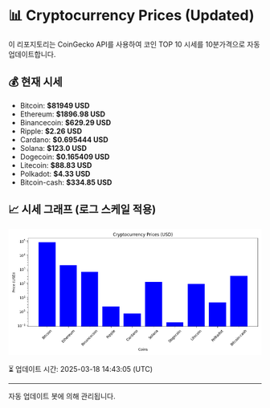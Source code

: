 
# 📊 Cryptocurrency Prices (Updated)

이 리포지토리는 CoinGecko API를 사용하여 코인 TOP 10 시세를 10분가격으로 자동 업데이트합니다.

## 💰 현재 시세
- Bitcoin: **$81949 USD**
- Ethereum: **$1896.98 USD**
- Binancecoin: **$629.29 USD**
- Ripple: **$2.26 USD**
- Cardano: **$0.695444 USD**
- Solana: **$123.0 USD**
- Dogecoin: **$0.165409 USD**
- Litecoin: **$88.83 USD**
- Polkadot: **$4.33 USD**
- Bitcoin-cash: **$334.85 USD**

## 📈 시세 그래프 (로그 스케일 적용)
![Crypto Prices](crypto_prices.png)

⏳ 업데이트 시간: 2025-03-18 14:43:05 (UTC)

---
자동 업데이트 봇에 의해 관리됩니다.
